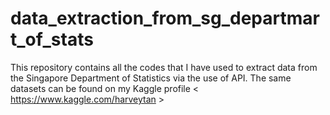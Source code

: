 # data_extraction_from_sg_departmart_of_stats
This repository contains all the codes that I have used to extract data from the Singapore Department of Statistics via the use of API.
The same datasets can be found on my Kaggle profile < https://www.kaggle.com/harveytan >
